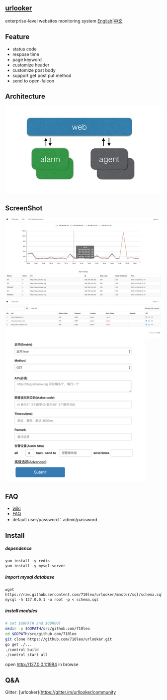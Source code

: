 ## [urlooker](https://github.com/710leo/urlooker)
enterprise-level websites monitoring system
[English](https://github.com/710leo/urlooker/readme.md)|[中文](https://github.com/710leo/urlooker/readmd_zh.md)

## Feature
- status code
- respose time
- page keyword 
- customize header
- customize post body
- support get post put method
- send to open-falcon

## Architecture
![Architecture](img/urlooker_arch.png)

## ScreenShot

![](img/urlooker_en1.png)
![](img/urlooker_en2.png)
<img src="img/urlooker_stra.png" style="zoom:45%;" />

## FAQ
- [wiki](https://github.com/710leo/urlooker/wiki)
- [FAQ](https://github.com/710leo/urlooker/wiki/FAQ)
- default user/password：admin/password

## Install
##### dependence
```
yum install -y redis
yum install -y mysql-server
```
##### import mysql database
```
wget https://raw.githubusercontent.com/710leo/urlooker/master/sql/schema.sql
mysql -h 127.0.0.1 -u root -p < schema.sql
```

##### install modules
```bash
# set $GOPATH and $GOROOT
mkdir -p $GOPATH/src/github.com/710leo
cd $GOPATH/src/github.com/710leo
git clone https://github.com/710leo/urlooker.git
go get ./...
./control build
./control start all
```

open http://127.0.0.1:1984 in browse

## Q&A
Gitter: [urlooker](https://gitter.im/urllooker/community
